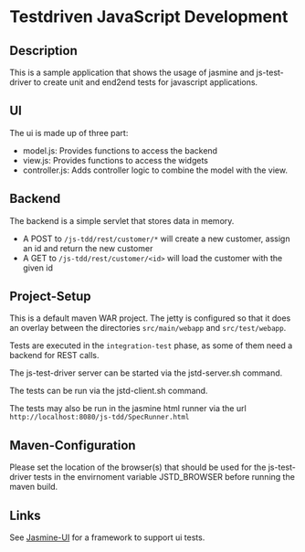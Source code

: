 Testdriven JavaScript Development
=================================

Description
-----------

This is a sample application that shows the usage of jasmine
and js-test-driver to create unit and end2end tests for javascript applications.

UI
---

The ui is made up of three part:

- model.js: Provides functions to access the backend
- view.js: Provides functions to access the widgets
- controller.js: Adds controller logic to combine the model with the view.

Backend
-------

The backend is a simple servlet that stores data in memory.

- A POST to `/js-tdd/rest/customer/*` will create a new customer, assign an id and return the new customer
- A GET to `/js-tdd/rest/customer/<id>` will load the customer with the given id

Project-Setup
-------------

This is a default maven WAR project. The jetty is configured so that it does an overlay between the
directories `src/main/webapp` and `src/test/webapp`.

Tests are executed in the `integration-test` phase, as some of them need a backend for REST calls.

The js-test-driver server can be started via the jstd-server.sh command.

The tests can be run via the jstd-client.sh command.

The tests may also be run in the jasmine html runner via the url `http://localhost:8080/js-tdd/SpecRunner.html`

Maven-Configuration
-------------------

Please set the location of the browser(s) that should be used for the js-test-driver tests
in the envirnoment variable JSTD_BROWSER before running the maven build.

Links
-----

See [Jasmine-UI](https://github.com/tigbro/jasmine-ui) for a framework to support ui tests.
